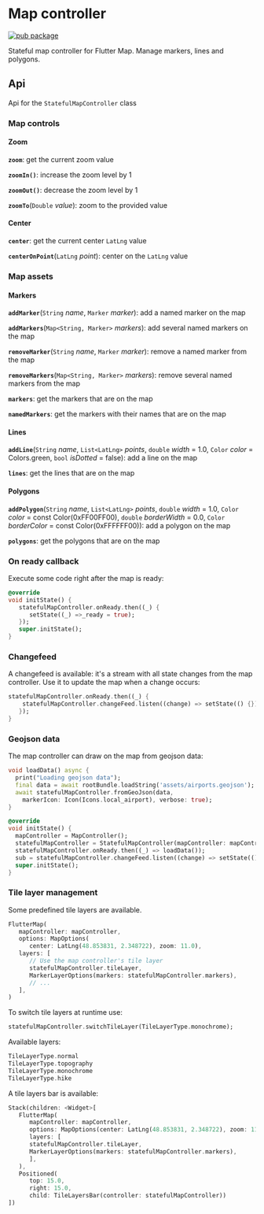 # Map controller

[![pub package](https://img.shields.io/pub/v/map_controller.svg)](https://pub.dartlang.org/packages/map_controller)

Stateful map controller for Flutter Map. Manage markers, lines and polygons.

## Api

Api for the `StatefulMapController` class

### Map controls

#### Zoom

**`zoom`**: get the current zoom value

**`zoomIn()`**: increase the zoom level by 1

**`zoomOut()`**: decrease the zoom level by 1

**`zoomTo`**(`Double` *value*): zoom to the provided value

#### Center

**`center`**: get the current center `LatLng` value

**`centerOnPoint`**(`LatLng` *point*): center on the `LatLng` value

### Map assets

#### Markers

**`addMarker`**(`String` *name*, `Marker` *marker*): add a named marker on the map

**`addMarkers`**(`Map<String, Marker>` *markers*): add several named markers on the map

**`removeMarker`**(`String` *name*, `Marker` *marker*): remove a named marker from the map

**`removeMarkers`**(`Map<String, Marker>` *markers*): remove several named markers from the map

**`markers`**: get the markers that are on the map

**`namedMarkers`**: get the markers with their names that are on the map

#### Lines

**`addLine`**(`String` *name*,
          `List<LatLng>` *points*,
          `double` *width* = 1.0,
          `Color` *color* = Colors.green,
          `bool` *isDotted* = false): add a line on the map

**`lines`**: get the lines that are on the map

#### Polygons

**`addPolygon`**(`String` *name*,
          `List<LatLng>` *points*,
          `double` *width* = 1.0,
          `Color` *color* = const Color(0xFF00FF00),
          `double` *borderWidth* = 0.0,
          `Color` *borderColor* = const Color(0xFFFFFF00)): add a polygon on the map

**`polygons`**: get the polygons that are on the map

### On ready callback

Execute some code right after the map is ready:

   ```dart
   @override
   void initState() {
      statefulMapController.onReady.then((_) {
         setState((_) =>_ready = true);
      });
      super.initState();
   }
   ```

### Changefeed

A changefeed is available: it's a stream with all state changes from the map controller. Use it to update the map when a change occurs:

   ```dart
   statefulMapController.onReady.then((_) {
       statefulMapController.changeFeed.listen((change) => setState(() {}));
      });
   }
   ```

### Geojson data

 The map controller can draw on the map from geojson data:

```dart
void loadData() async {
  print("Loading geojson data");
  final data = await rootBundle.loadString('assets/airports.geojson');
  await statefulMapController.fromGeoJson(data,
    markerIcon: Icon(Icons.local_airport), verbose: true);
}

@override
void initState() {
  mapController = MapController();
  statefulMapController = StatefulMapController(mapController: mapController);
  statefulMapController.onReady.then((_) => loadData());
  sub = statefulMapController.changeFeed.listen((change) => setState(() {}));
  super.initState();
}

```

### Tile layer management

Some predefined tile layers are available.

   ```dart
   FlutterMap(
      mapController: mapController,
      options: MapOptions(
         center: LatLng(48.853831, 2.348722), zoom: 11.0),
      layers: [
         // Use the map controller's tile layer
         statefulMapController.tileLayer,
         MarkerLayerOptions(markers: statefulMapController.markers),
         // ...
      ],
   )
   ```

To switch tile layers at runtime use:

   ```dart
   statefulMapController.switchTileLayer(TileLayerType.monochrome);
   ```

Available layers:

   ```dart
   TileLayerType.normal
   TileLayerType.topography
   TileLayerType.monochrome
   TileLayerType.hike
   ```

A tile layers bar is available:

   ```dart
   Stack(children: <Widget>[
      FlutterMap(
         mapController: mapController,
         options: MapOptions(center: LatLng(48.853831, 2.348722), zoom: 11.0),
         layers: [
         statefulMapController.tileLayer,
         MarkerLayerOptions(markers: statefulMapController.markers),
         ],
      ),
      Positioned(
         top: 15.0,
         right: 15.0,
         child: TileLayersBar(controller: statefulMapController))
   ])
   ```